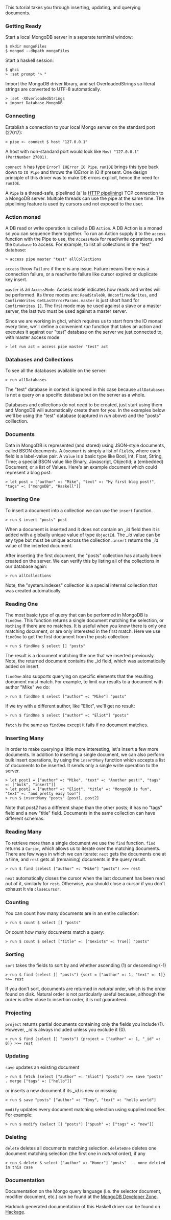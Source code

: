 This tutorial takes you through inserting, updating, and querying documents.

### Getting Ready

Start a local MongoDB server in a separate terminal window:

	$ mkdir mongoFiles
	$ mongod --dbpath mongoFiles

Start a haskell session:

	$ ghci
	> :set prompt "> "

Import the MongoDB driver library, and set OverloadedStrings so literal strings are converted to UTF-8 automatically.

	> :set -XOverloadedStrings
	> import Database.MongoDB

### Connecting

Establish a connection to your local Mongo server on the standard port (27017):

	> pipe <- connect $ host "127.0.0.1"

A host with non-standard port would look like `Host "127.0.0.1" (PortNumber 27001)`.

`connect h` has type `ErrorT IOError IO Pipe`. `runIOE` brings this type back down to `IO Pipe` and throws the IOError in IO if present. One design principle of this driver was to make DB errors explicit, hence the need for `runIOE`.

A `Pipe` is a thread-safe, pipelined (a' la [HTTP pipelining](http://en.wikipedia.org/wiki/HTTP_pipelining)) TCP connection to a MongoDB server. Multiple threads can use the pipe at the same time. The pipelining feature is used by cursors and not exposed to the user.

### Action monad

A DB read or write operation is called a DB `Action`. A DB Action is a monad so you can sequence them together. To run an Action supply it to the `access` function with the Pipe to use, the `AccessMode` for read/write operations, and the `Database` to access. For example, to list all collections in the "test" database:

	> access pipe master "test" allCollections

`access` throw `Failure` if there is any issue. Failure means there was a connection failure, or a read/write failure like cursor expired or duplicate key insert.

`master` is an `AccessMode`. Access mode indicates how reads and writes will be performed. Its three modes are: `ReadStaleOk`, `UnconfirmedWrites`, and `ConfirmWrites GetLastErrorParams`. `master` is just short hand for `ConfirmWrites []`. The first mode may be used against a slave or a master server, the last two must be used against a master server.

Since we are working in ghci, which requires us to start from the IO monad every time, we'll define a convenient *run* function that takes an action and executes it against our "test" database on the server we just connected to, with master access mode:

	> let run act = access pipe master "test" act

### Databases and Collections

To see all the databases available on the server:

	> run allDatabases

The "test" database in context is ignored in this case because `allDatabases` is not a query on a specific database but on the server as a whole.

Databases and collections do not need to be created, just start using them and MongoDB will automatically create them for you. In the examples below we'll be using the "test" database (captured in *run* above) and the "posts" colllection.

### Documents

Data in MongoDB is represented (and stored) using JSON-style documents, called BSON documents. A `Document` is simply a list of `Field`s, where each field is a label-value pair. A `Value` is a basic type like Bool, Int, Float, String, Time; a special BSON value like Binary, Javascript, ObjectId; a (embedded) Document; or a list of Values. Here's an example document which could represent a blog post:

	> let post = ["author" =: "Mike", "text" =: "My first blog post!", "tags" =: ["mongoDB", "Haskell"]]

### Inserting One

To insert a document into a collection we can use the `insert` function.

	> run $ insert "posts" post

When a document is inserted and it does not contain an *_id* field then it is added with a globally unique value of type `ObjectId`. The *_id* value can be any type but must be unique across the collection. `insert` returns the *_id* value of the inserted document.

After inserting the first document, the "posts" collection has actually been created on the server. We can verify this by listing all of the collections in our database again:

	> run allCollections

Note, the "system.indexes" collection is a special internal collection that was created automatically.

### Reading One

The most basic type of query that can be performed in MongoDB is `findOne`. This function returns a single document matching the selection, or `Nothing` if there are no matches. It is useful when you know there is only one matching document, or are only interested in the first match. Here we use `findOne` to get the first document from the posts
collection:

	> run $ findOne $ select [] "posts"

The result is a document matching the one that we inserted previously. Note, the returned document contains the _id field, which was automatically added on insert.

`findOne` also supports querying on specific elements that the resulting document must match. For example, to limit our results to a document with author "Mike" we do:

	> run $ findOne $ select ["author" =: "Mike"] "posts"

If we try with a different author, like "Eliot", we'll get no result:

	> run $ findOne $ select ["author" =: "Eliot"] "posts"

`fetch` is the same as `findOne` except it fails if no document matches.

### Inserting Many

In order to make querying a little more interesting, let's insert a few more documents. In addition to inserting a single document, we can also perform bulk insert operations, by using the `insertMany` function which accepts a list of documents to be inserted. It sends only a single write operation to the server.

	> let post1 = ["author" =: "Mike", "text" =: "Another post!", "tags" =: ["bulk", "insert"]]
	> let post2 = ["author" =: "Eliot", "title" =: "MongoDB is fun", "text" =: "and pretty easy too!"]
	> run $ insertMany "posts" [post1, post2]

Note that *post2* has a different shape than the other posts; it has no "tags" field and a new "title" field. Documents in the same collection can have different schemas.

### Reading Many

To retrieve more than a single document we use the `find` function. `find` returns a `Cursor`, which allows us to
iterate over the matching documents. There are few ways in which we can iterate: `next` gets the documents one at a time, and `rest` gets all (remaining) documents in the query result.

	> run $ find (select ["author" =: "Mike"] "posts") >>= rest

`next` automatically closes the cursor when the last document has been read out of it, similarly for `rest`. Otherwise, you should close a cursor if you don't exhaust it via `closeCursor`.

### Counting

You can count how many documents are in an entire collection:

	> run $ count $ select [] "posts"

Or count how many documents match a query:

	> run $ count $ select ["title" =: ["$exists" =: True]] "posts"

### Sorting

`sort` takes the fields to sort by and whether ascending (1) or descending (-1)

	> run $ find (select [] "posts") {sort = ["author" =: 1, "text" =: 1]} >>= rest

If you don't sort, documents are returned in *natural* order, which is the order found on disk. Natural order is not particularly useful because, although the order is often close to insertion order, it is not guaranteed.

### Projecting

`project` returns partial documents containing only the fields you include (1). However, *_id* is always included unless you exclude it (0).

	> run $ find (select [] "posts") {project = ["author" =: 1, "_id" =: 0]} >>= rest

### Updating

`save` updates an existing document

	> run $ fetch (select ["author" =: "Eliot"] "posts") >>= save "posts" . merge ["tags" =: ["hello"]]

or inserts a new document if its *_id* is new or missing

	> run $ save "posts" ["author" =: "Tony", "text" =: "hello world"]

`modify` updates every document matching selection using supplied modifier. For example:

	> run $ modify (select [] "posts") ["$push" =: ["tags" =: "new"]]

### Deleting

`delete` deletes all documents matching selection. `deleteOne` deletes one document matching selection (the first one in *natural* order), if any

	> run $ delete $ select ["author" =: "Homer"] "posts"  -- none deleted in this case

### Documentation

Documentation on the Mongo query language (i.e. the selector document, modifier document, etc.) can be found at the [MongoDB Developer Zone](http://www.mongodb.org/display/DOCS/Developer+Zone).

Haddock generated documentation of this Haskell driver can be found on [Hackage](http://hackage.haskell.org/package/mongoDB).

